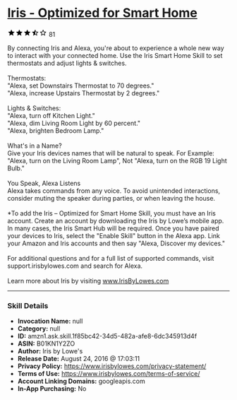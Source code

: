 # [Iris - Optimized for Smart Home](http://alexa.amazon.com/#skills/amzn1.ask.skill.1f85bc42-34d5-482a-afe8-6dc345913d4f)
![3.7 stars](../../images/ic_star_black_18dp_1x.png)![3.7 stars](../../images/ic_star_black_18dp_1x.png)![3.7 stars](../../images/ic_star_black_18dp_1x.png)![3.7 stars](../../images/ic_star_half_black_18dp_1x.png)![3.7 stars](../../images/ic_star_border_black_18dp_1x.png) 81

By connecting Iris and Alexa, you're about to experience a whole new way to interact with your connected home. Use the Iris Smart Home Skill to set thermostats and adjust lights & switches.<br/> 
<br/>
Thermostats:
<br/>"Alexa, set Downstairs Thermostat to 70 degrees."
<br/>"Alexa, increase Upstairs Thermostat by 2 degrees."<br/>
<br/>
Lights & Switches:
<br/>"Alexa, turn off Kitchen Light."
<br/>"Alexa, dim Living Room Light by 60 percent."
<br/>"Alexa, brighten Bedroom Lamp."<br/>
<br/>
What's in a Name?<br/>
Give your Iris devices names that will be natural to speak.  For Example:  "Alexa, turn on the Living Room Lamp", Not "Alexa, turn on the RGB 19 Light Bulb."<br/>
<br/>
You Speak, Alexa Listens<br/>
Alexa takes commands from any voice. To avoid unintended interactions, consider muting the speaker during parties, or when leaving the house.<br/>
<br/>
*To add the Iris – Optimized for Smart Home Skill, you must have an Iris account. Create an account by downloading the Iris by Lowe’s mobile app. In many cases, the Iris Smart Hub will be required. Once you have paired your devices to Iris, select the "Enable Skill" button in the Alexa app.
Link your Amazon and Iris accounts and then say "Alexa, Discover my devices."<br/>
<br/>
For additional questions and for a full list of supported commands, visit support.irisbylowes.com and search for Alexa. <br/>
<br/>Learn more about Iris by visiting www.IrisByLowes.com

***

### Skill Details

* **Invocation Name:** null
* **Category:** null
* **ID:** amzn1.ask.skill.1f85bc42-34d5-482a-afe8-6dc345913d4f
* **ASIN:** B01KN1Y2ZO
* **Author:** Iris by Lowe's
* **Release Date:** August 24, 2016 @ 17:03:11
* **Privacy Policy:** https://www.irisbylowes.com/privacy-statement/
* **Terms of Use:** https://www.irisbylowes.com/terms-of-service/
* **Account Linking Domains:** googleapis.com
* **In-App Purchasing:** No
